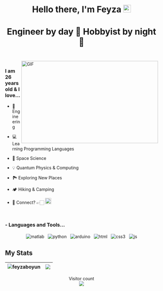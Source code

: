 <div align="center">
   <h1>Hello there, I'm Feyza <img src="https://media.giphy.com/media/hvRJCLFzcasrR4ia7z/giphy.gif" width="25px"> </h1>
</div>
 
 <h1 align="center">
   <p> Engineer by day 🌅 Hobbyist by night 🌌 </p>
  </h1>
 
<br />
<img align="right" height="270px" width="450px" alt="GIF" src="https://media.giphy.com/media/v1.Y2lkPTc5MGI3NjExdGFydzk5aGc5czFmajY3d2djcWVubjczNGNtZ2hpbXFwY2ZrbXhqZyZlcD12MV9pbnRlcm5hbF9naWZfYnlfaWQmY3Q9Zw/1X7xL3g8fWpOFGqfxE/giphy-downsized-large.gif" />
<p align="center">
  <h3> I am 26 years old & I love... </h3>
</p>

 - 🔩 Engineering 

 - 💻 Learning Programming Languages 
 
 - 🔭 Space Science 

 - 💡 Quantum Physics & Computing 
 
 - 🏞️ Exploring New Places 
 
 - 🏕️ Hiking & Camping

 - 💬 Connect? 👉🏻  <a href="mailto:feyzaboyun@gmail.com"><img src="https://raw.githubusercontent.com/feyzaboyun/feyzaboyun/master/gmail.png" alt="gmail logo" height="20"></a>&nbsp;&nbsp;
<br />

### - Languages and Tools...

<p align="center">
  <!-- For more icons please follow  https://github.com/MikeCodesDotNET/ColoredBadges -->
  <img src="https://raw.githubusercontent.com/feyzaboyun/ColoredBadges/master/svg/dev/languages/%20matlab.svg" alt="matlab" style="vertical-align:top; margin:4px">    
  <img src="https://raw.githubusercontent.com/feyzaboyun/ColoredBadges/master/svg/dev/languages/python.svg" alt="python" style="vertical-align:top; margin:4px">
  <img src="https://raw.githubusercontent.com/feyzaboyun/ColoredBadges/master/svg/dev/languages/%20arduino.svg" alt="arduino" style="vertical-align:top; margin:4px">
  <img src="https://raw.githubusercontent.com/feyzaboyun/ColoredBadges/master/svg/dev/languages/html.svg" alt="html" style="vertical-align:top; margin:4px">
  <img src="https://raw.githubusercontent.com/feyzaboyun/ColoredBadges/master/svg/dev/languages/css3.svg" alt="css3" style="vertical-align:top; margin:4px">
  <img src="https://raw.githubusercontent.com/feyzaboyun/ColoredBadges/master/svg/dev/languages/js.svg" alt="js" style="vertical-align:top; margin:4px">
</p>

## My Stats

| <img src="https://github-readme-stats.vercel.app/api?username=feyzaboyun&show_icons=true" alt="feyzaboyun" /> | <img align="center" src="https://github-readme-stats.vercel.app/api/top-langs/?username=feyzaboyun" />
|---|---|

<p align="center"> 
  Visitor count<br>
  <img src="https://profile-counter.glitch.me/feyzaboyun/count.svg" />
</p>

